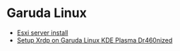 # Garuda Linux

- [Esxi server install](https://forum.garudalinux.org/t/esxi-server-install/11954)
- [Setup Xrdp on Garuda Linux KDE Plasma Dr460nized](https://forum.garudalinux.org/t/setup-xrdp-on-garuda-linux-kde-plasma-dr460nized/14907)